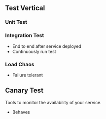 
## Test Vertical

### Unit Test

### Integration Test
* End to end after service deployed
* Continuously run test

### Load Chaos
* Failure tolerant

## Canary Test
Tools to monitor the availability of your service.
* Behaves 
